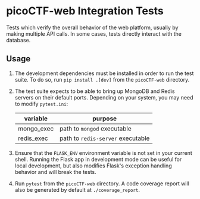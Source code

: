# picoCTF-web Integration Tests

Tests which verify the overall behavior of the web platform, usually by making
multiple API calls. In some cases, tests directly interact with the database.

## Usage

1. The development dependencies must be installed in order to run the test suite.
To do so, run `pip install .[dev]` from the `picoCTF-web` directory.

1. The test suite expects to be able to bring up MongoDB and Redis servers on their default ports.
Depending on your system, you may need to modify `pytest.ini`:

    | variable | purpose |
    | --- | --- |
    | mongo_exec | path to `mongod` executable |
    | redis_exec | path to `redis-server` executable |

1. Ensure that the `FLASK_ENV` environment variable is not set in your current shell. Running the Flask app in development mode can be useful for local development, but also modifies Flask's exception handling behavior and will break the tests.

1. Run `pytest` from the `picoCTF-web` directory. A code coverage report will also be generated by default at `./coverage_report`.
